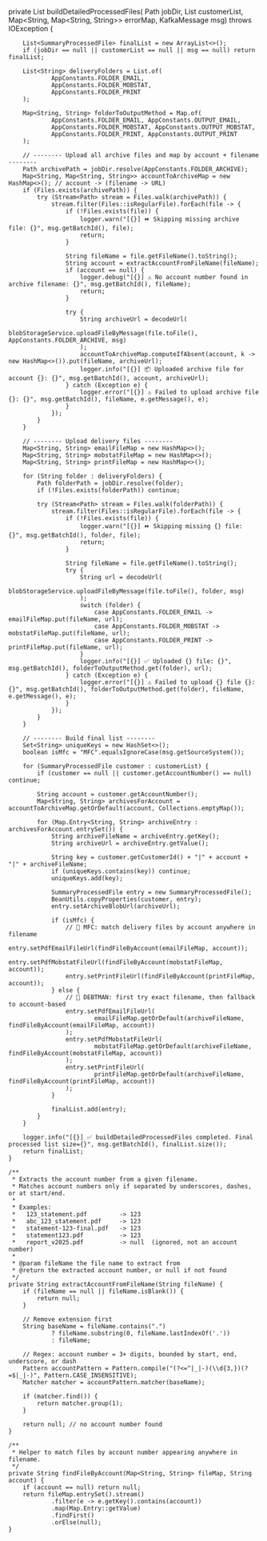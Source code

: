 private List<SummaryProcessedFile> buildDetailedProcessedFiles(
            Path jobDir,
            List<SummaryProcessedFile> customerList,
            Map<String, Map<String, String>> errorMap,
            KafkaMessage msg) throws IOException {

        List<SummaryProcessedFile> finalList = new ArrayList<>();
        if (jobDir == null || customerList == null || msg == null) return finalList;

        List<String> deliveryFolders = List.of(
                AppConstants.FOLDER_EMAIL,
                AppConstants.FOLDER_MOBSTAT,
                AppConstants.FOLDER_PRINT
        );

        Map<String, String> folderToOutputMethod = Map.of(
                AppConstants.FOLDER_EMAIL, AppConstants.OUTPUT_EMAIL,
                AppConstants.FOLDER_MOBSTAT, AppConstants.OUTPUT_MOBSTAT,
                AppConstants.FOLDER_PRINT, AppConstants.OUTPUT_PRINT
        );

        // -------- Upload all archive files and map by account + filename --------
        Path archivePath = jobDir.resolve(AppConstants.FOLDER_ARCHIVE);
        Map<String, Map<String, String>> accountToArchiveMap = new HashMap<>(); // account -> (filename -> URL)
        if (Files.exists(archivePath)) {
            try (Stream<Path> stream = Files.walk(archivePath)) {
                stream.filter(Files::isRegularFile).forEach(file -> {
                    if (!Files.exists(file)) {
                        logger.warn("[{}] ⏩ Skipping missing archive file: {}", msg.getBatchId(), file);
                        return;
                    }

                    String fileName = file.getFileName().toString();
                    String account = extractAccountFromFileName(fileName);
                    if (account == null) {
                        logger.debug("[{}] ⚠️ No account number found in archive filename: {}", msg.getBatchId(), fileName);
                        return;
                    }

                    try {
                        String archiveUrl = decodeUrl(
                                blobStorageService.uploadFileByMessage(file.toFile(), AppConstants.FOLDER_ARCHIVE, msg)
                        );
                        accountToArchiveMap.computeIfAbsent(account, k -> new HashMap<>()).put(fileName, archiveUrl);
                        logger.info("[{}] 📦 Uploaded archive file for account {}: {}", msg.getBatchId(), account, archiveUrl);
                    } catch (Exception e) {
                        logger.error("[{}] ⚠️ Failed to upload archive file {}: {}", msg.getBatchId(), fileName, e.getMessage(), e);
                    }
                });
            }
        }

        // -------- Upload delivery files --------
        Map<String, String> emailFileMap = new HashMap<>();
        Map<String, String> mobstatFileMap = new HashMap<>();
        Map<String, String> printFileMap = new HashMap<>();

        for (String folder : deliveryFolders) {
            Path folderPath = jobDir.resolve(folder);
            if (!Files.exists(folderPath)) continue;

            try (Stream<Path> stream = Files.walk(folderPath)) {
                stream.filter(Files::isRegularFile).forEach(file -> {
                    if (!Files.exists(file)) {
                        logger.warn("[{}] ⏩ Skipping missing {} file: {}", msg.getBatchId(), folder, file);
                        return;
                    }

                    String fileName = file.getFileName().toString();
                    try {
                        String url = decodeUrl(
                                blobStorageService.uploadFileByMessage(file.toFile(), folder, msg)
                        );
                        switch (folder) {
                            case AppConstants.FOLDER_EMAIL -> emailFileMap.put(fileName, url);
                            case AppConstants.FOLDER_MOBSTAT -> mobstatFileMap.put(fileName, url);
                            case AppConstants.FOLDER_PRINT -> printFileMap.put(fileName, url);
                        }
                        logger.info("[{}] ✅ Uploaded {} file: {}", msg.getBatchId(), folderToOutputMethod.get(folder), url);
                    } catch (Exception e) {
                        logger.error("[{}] ⚠️ Failed to upload {} file {}: {}", msg.getBatchId(), folderToOutputMethod.get(folder), fileName, e.getMessage(), e);
                    }
                });
            }
        }

        // -------- Build final list --------
        Set<String> uniqueKeys = new HashSet<>();
        boolean isMfc = "MFC".equalsIgnoreCase(msg.getSourceSystem());

        for (SummaryProcessedFile customer : customerList) {
            if (customer == null || customer.getAccountNumber() == null) continue;

            String account = customer.getAccountNumber();
            Map<String, String> archivesForAccount = accountToArchiveMap.getOrDefault(account, Collections.emptyMap());

            for (Map.Entry<String, String> archiveEntry : archivesForAccount.entrySet()) {
                String archiveFileName = archiveEntry.getKey();
                String archiveUrl = archiveEntry.getValue();

                String key = customer.getCustomerId() + "|" + account + "|" + archiveFileName;
                if (uniqueKeys.contains(key)) continue;
                uniqueKeys.add(key);

                SummaryProcessedFile entry = new SummaryProcessedFile();
                BeanUtils.copyProperties(customer, entry);
                entry.setArchiveBlobUrl(archiveUrl);

                if (isMfc) {
                    // 🔹 MFC: match delivery files by account anywhere in filename
                    entry.setPdfEmailFileUrl(findFileByAccount(emailFileMap, account));
                    entry.setPdfMobstatFileUrl(findFileByAccount(mobstatFileMap, account));
                    entry.setPrintFileUrl(findFileByAccount(printFileMap, account));
                } else {
                    // 🔹 DEBTMAN: first try exact filename, then fallback to account-based
                    entry.setPdfEmailFileUrl(
                            emailFileMap.getOrDefault(archiveFileName, findFileByAccount(emailFileMap, account))
                    );
                    entry.setPdfMobstatFileUrl(
                            mobstatFileMap.getOrDefault(archiveFileName, findFileByAccount(mobstatFileMap, account))
                    );
                    entry.setPrintFileUrl(
                            printFileMap.getOrDefault(archiveFileName, findFileByAccount(printFileMap, account))
                    );
                }

                finalList.add(entry);
            }
        }

        logger.info("[{}] ✅ buildDetailedProcessedFiles completed. Final processed list size={}", msg.getBatchId(), finalList.size());
        return finalList;
    }

    /**
     * Extracts the account number from a given filename.
     * Matches account numbers only if separated by underscores, dashes, or at start/end.
     *
     * Examples:
     *   123_statement.pdf         -> 123
     *   abc_123_statement.pdf     -> 123
     *   statement-123-final.pdf   -> 123
     *   statement123.pdf          -> 123
     *   report_v2025.pdf          -> null  (ignored, not an account number)
     *
     * @param fileName the file name to extract from
     * @return the extracted account number, or null if not found
     */
    private String extractAccountFromFileName(String fileName) {
        if (fileName == null || fileName.isBlank()) {
            return null;
        }

        // Remove extension first
        String baseName = fileName.contains(".")
                ? fileName.substring(0, fileName.lastIndexOf('.'))
                : fileName;

        // Regex: account number = 3+ digits, bounded by start, end, underscore, or dash
        Pattern accountPattern = Pattern.compile("(?<=^|_|-)(\\d{3,})(?=$|_|-)", Pattern.CASE_INSENSITIVE);
        Matcher matcher = accountPattern.matcher(baseName);

        if (matcher.find()) {
            return matcher.group(1);
        }

        return null; // no account number found
    }

    /**
     * Helper to match files by account number appearing anywhere in filename.
     */
    private String findFileByAccount(Map<String, String> fileMap, String account) {
        if (account == null) return null;
        return fileMap.entrySet().stream()
                .filter(e -> e.getKey().contains(account))
                .map(Map.Entry::getValue)
                .findFirst()
                .orElse(null);
    }
